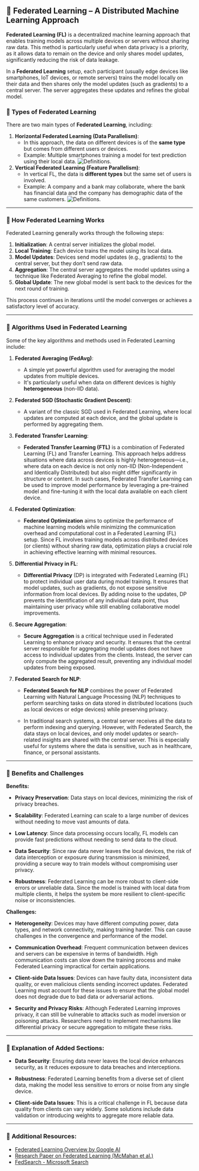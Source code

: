 ## 🧠 **Federated Learning** – A Distributed Machine Learning Approach

**Federated Learning (FL)** is a decentralized machine learning approach that enables training models across multiple devices or servers without sharing raw data. This method is particularly useful when data privacy is a priority, as it allows data to remain on the device and only shares model updates, significantly reducing the risk of data leakage.

In a **Federated Learning** setup, each participant (usually edge devices like smartphones, IoT devices, or remote servers) trains the model locally on their data and then shares only the model updates (such as gradients) to a central server. The server aggregates these updates and refines the global model.

### 🔹 **Types of Federated Learning**

There are two main types of **Federated Learning**, including:

1. **Horizontal Federated Learning (Data Parallelism)**:
   - In this approach, the data on different devices is of the **same type** but comes from different users or devices.
   - Example: Multiple smartphones training a model for text prediction using their local data.
![Definitions]().
2. **Vertical Federated Learning (Feature Parallelism)**:
   - In vertical FL, the data is **different types** but the same set of users is involved.
   - Example: A company and a bank may collaborate, where the bank has financial data and the company has demographic data of the same customers.
![Definitions]().
---

### 🔹 **How Federated Learning Works**

Federated Learning generally works through the following steps:

1. **Initialization**: A central server initializes the global model.
2. **Local Training**: Each device trains the model using its local data.
3. **Model Updates**: Devices send model updates (e.g., gradients) to the central server, but they don’t send raw data.
4. **Aggregation**: The central server aggregates the model updates using a technique like Federated Averaging to refine the global model.
5. **Global Update**: The new global model is sent back to the devices for the next round of training.

This process continues in iterations until the model converges or achieves a satisfactory level of accuracy.

---

### 🔹 **Algorithms Used in Federated Learning**

Some of the key algorithms and methods used in Federated Learning include:

1. **Federated Averaging (FedAvg)**:
   - A simple yet powerful algorithm used for averaging the model updates from multiple devices.
   - It's particularly useful when data on different devices is highly **heterogeneous** (non-IID data).
   
2. **Federated SGD (Stochastic Gradient Descent)**:
   - A variant of the classic SGD used in Federated Learning, where local updates are computed at each device, and the global update is performed by aggregating them.
3. **Federated Transfer Learning**:
   - **Federated Transfer Learning (FTL)** is a combination of Federated Learning (FL) and Transfer Learning. This approach helps address situations where data across devices is highly heterogeneous—i.e., where data on each device is not only non-IID (Non-Independent and Identically Distributed) but also might differ significantly in structure or content. In such cases, Federated Transfer Learning can be used to improve model performance by leveraging a pre-trained model and fine-tuning it with the local data available on each client device.
     
4. **Federated Optimization**:
   - **Federated Optimization** aims to optimize the performance of machine learning models while minimizing the communication overhead and computational cost in a Federated Learning (FL) setup. Since FL involves training models across distributed devices (or clients) without sharing raw data, optimization plays a crucial role in achieving effective learning with minimal resources.

5. **Differential Privacy in FL**:
   - **Differential Privacy** (DP) is integrated with Federated Learning (FL) to protect individual user data during model training. It ensures that model updates, such as gradients, do not expose sensitive information from local devices. By adding noise to the updates, DP prevents the identification of any individual data point, thus maintaining user privacy while still enabling collaborative model improvements.
   
6. **Secure Aggregation**:
   - **Secure Aggregation** is a critical technique used in Federated Learning to enhance privacy and security. It ensures that the central server responsible for aggregating model updates does not have access to individual updates from the clients. Instead, the server can only compute the aggregated result, preventing any individual model updates from being exposed.

7. **Federated Search for NLP**:
   - **Federated Search for NLP** combines the power of Federated Learning with Natural Language Processing (NLP) techniques to perform searching tasks on data stored in distributed locations (such as local devices or edge devices) while preserving privacy.

   - In traditional search systems, a central server receives all the data to perform indexing and querying. However, with Federated Search, the data stays on local devices, and only model updates or search-related insights are shared with the central server. This is especially useful for systems where the data is sensitive, such as in healthcare, finance, or personal assistants.
---

### 🔹 **Benefits and Challenges**

**Benefits:**
- **Privacy Preservation**: Data stays on local devices, minimizing the risk of privacy breaches.
- **Scalability**: Federated Learning can scale to a large number of devices without needing to move vast amounts of data.
- **Low Latency**: Since data processing occurs locally, FL models can provide fast predictions without needing to send data to the cloud.
- **Data Security**: Since raw data never leaves the local devices, the risk of data interception or exposure during transmission is minimized, providing a secure way to train models without compromising user privacy.

- **Robustness**: Federated Learning can be more robust to client-side errors or unreliable data. Since the model is trained with local data from multiple clients, it helps the system be more resilient to client-specific noise or inconsistencies.
  
**Challenges:**
- **Heterogeneity**: Devices may have different computing power, data types, and network connectivity, making training harder. This can cause challenges in the convergence and performance of the model.

- **Communication Overhead**: Frequent communication between devices and servers can be expensive in terms of bandwidth. High communication costs can slow down the training process and make Federated Learning impractical for certain applications.

- **Client-side Data Issues**: Devices can have faulty data, inconsistent data quality, or even malicious clients sending incorrect updates. Federated Learning must account for these issues to ensure that the global model does not degrade due to bad data or adversarial actions.

- **Security and Privacy Risks**: Although Federated Learning improves privacy, it can still be vulnerable to attacks such as model inversion or poisoning attacks. Researchers need to implement mechanisms like differential privacy or secure aggregation to mitigate these risks.

---

### 🔹 **Explanation of Added Sections**:

- **Data Security**: Ensuring data never leaves the local device enhances security, as it reduces exposure to data breaches and interceptions.

- **Robustness**: Federated Learning benefits from a diverse set of client data, making the model less sensitive to errors or noise from any single device.

- **Client-side Data Issues**: This is a critical challenge in FL because data quality from clients can vary widely. Some solutions include data validation or introducing weights to aggregate more reliable data.

---

### 🚀 **Additional Resources**:
- [Federated Learning Overview by Google AI](https://ai.google/research/teams/brain/lingvo/federated/)
- [Research Paper on Federated Learning (McMahan et al.)](https://arxiv.org/abs/1602.05629)
- [FedSearch - Microsoft Search](https://www.microsoft.com/en-us/research/publication/federated-search/#:~:text=Federated%20search%20%28federated%20information%20retrieval%20or%20distributed%20information,that%20are%20most%20likely%20to%20return%20relevant%20answers.?msockid=1f621e0204ca6b8439d80a0a05ac6a46)
